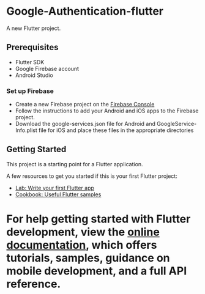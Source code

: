 # Google-Authentication-flutter
A new Flutter project.

## Prerequisites
- Flutter SDK
- Google Firebase account
- Android Studio



### Set up Firebase
- Create a new Firebase project on the [Firebase Console](https://console.firebase.google.com/)
- Follow the instructions to add your Android and iOS apps to the Firebase project.
- Download the google-services.json file for Android and GoogleService-Info.plist file for iOS and place these files in the appropriate directories

## Getting Started

This project is a starting point for a Flutter application.

A few resources to get you started if this is your first Flutter project:

- [Lab: Write your first Flutter app](https://docs.flutter.dev/get-started/codelab)
- [Cookbook: Useful Flutter samples](https://docs.flutter.dev/cookbook)

For help getting started with Flutter development, view the
[online documentation](https://docs.flutter.dev/), which offers tutorials,
samples, guidance on mobile development, and a full API reference.
=======
